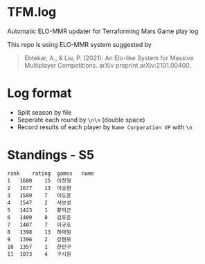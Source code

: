 # TFM.log
Automatic ELO-MMR updater for Terraforming Mars Game play log

This repo is using ELO-MMR system suggested by
> Ebtekar, A., & Liu, P. (2021). An Elo-like System for Massive Multiplayer Competitions. arXiv preprint arXiv:2101.00400.


# Log format
* Split season by file
* Seperate each round by `\n\n` (double space)
* Record results of each player by 
`Name Corperation VP`
with `\n`

# Standings - S5
```csv
rank	rating	games	name
1	1680	15	이찬형
2	1677	13	이승현
3	1589	7	이도윤
4	1547	2	서보성
5	1423	1	황덕근
6	1409	8	김유준
7	1407	7	이규호
8	1398	13	하태원
9	1396	2	강현모
10	1357	1	한민구
11	1073	4	구시원
```
